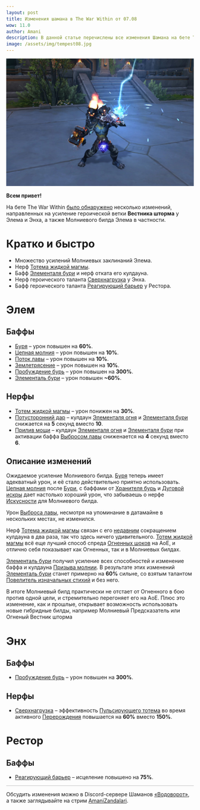 ```yaml
---    
layout: post
title: Изменения шамана в The War Within от 07.08
wow: 11.0
author: Amani
description: В данной статье перечислены все изменения Шамана на бете The War Within в патче от 7 августа.
image: /assets/img/tempest08.jpg
---
```


<p align="center">
    <img src="/assets/img/tempest08.jpg"> 
</p>

**Всем привет!**

На бете The War Within [было обнаружено](https://www.wowhead.com/news/345699) несколько изменений, направленных на усиление героической ветки **Вестника шторма** у Элема и Энха, а также <span class="lightning">Молниевого</span> билда Элема в частности.

# Кратко и быстро

* Множество усилений <span class="lightning">Молниевых</span> заклинаний Элема.
* Нерф [Тотема жидкой магмы](https://ru.wowhead.com/spell=192222).
* Бафф [Элементаля бури](https://ru.wowhead.com/spell=192249) и нерф отката его кулдауна.
* Нерф героического таланта [Сверхнагрузка](https://www.wowhead.com/ru/spell=445030) у Энха.
* Бафф героического таланта [Реагирующий барьер](https://www.wowhead.com/ru/spell=462454/) у Рестора.

 <!--more-->

# Элем

## Баффы


* [Буря](https://www.wowhead.com/ru/spell=454009/) – урон повышен на **60%**.
* [Цепная молния](https://ru.wowhead.com/spell=188443) – урон повышен на **10%**.
* [Поток лавы](https://ru.wowhead.com/spell=114074) – урон повышен на **10%**.
* [Землетрясение](https://ru.wowhead.com/spell=61882) – урон повышен на **10%**.
* [Пробуждение бурь](https://www.wowhead.com/ru/spell=455129) – урон повышен на **300%**.
* [Элементаль бури](https://ru.wowhead.com/spell=192249) – урон повышен **~60%**.

## Нерфы

* [Тотем жидкой магмы](https://ru.wowhead.com/spell=192222) – урон понижен на **30%**.
* [Потусторонний дар](https://www.wowhead.com/ru/spell=443451) – кулдаун [Элементаля огня](https://ru.wowhead.com/spell=198067) и [Элементаля бури](https://ru.wowhead.com/spell=192249) снижается на **5** секунд вместо **10**.
* [Прилив мощи](https://www.wowhead.com/ru/spell=262303) – кулдаун [Элементаля огня](https://ru.wowhead.com/spell=198067) и [Элементаля бури](https://ru.wowhead.com/spell=192249) при активации баффа [Выбросом лавы](https://ru.wowhead.com/spell=51505) сниженается на **4** секунд вместо **6**.

## Описание изменений

Ожидаемое усиление <span class="lightning">Молниевого</span> билда. [Буря](https://www.wowhead.com/ru/spell=454009/) теперь имеет адекватный урон, и её стало действительно приятно использовать. [Цепная молния](https://ru.wowhead.com/spell=188443) после [Бури](https://www.wowhead.com/ru/spell=454009/), с баффами от [Хранителя бурь](https://ru.wowhead.com/spell=191634) и [Дуговой искры](https://www.wowhead.com/ru/spell=455096) дает настолько хороший урон, что забываешь о нерфе [Искусности](https://www.wowhead.com/ru/spell=168534) для <span class="lightning">Молниевого</span> билда.

Урон [Выброса лавы](https://ru.wowhead.com/spell=51505), несмотря на упоминание в датамайне в нескольких местах, не изменился.

Нерф [Тотема жидкой магмы](https://ru.wowhead.com/spell=192222) связан с его [недавним](https://stormkeeper.ru/2024/07/31/beta-tww.html) сокращением кулдауна в два раза, так что здесь ничего удивительного. [Тотем жидкой магмы](https://ru.wowhead.com/spell=192222) всё еще лучший способ  спреда [Огненных шоков](https://ru.wowhead.com/spell=188389) на АоЕ, и отлично себя показывает как <span class="fire">Огненных</span>, так и в <span class="lightning">Молниевых</span> билдах.

[Элементаль бури](https://ru.wowhead.com/spell=192249) получил усиление всех способностей и изменение баффа и кулдауна [Призыва молнии](https://ru.wowhead.com/spell=157348). В результате этих изменений [Элементаль бури](https://ru.wowhead.com/spell=192249) станет примерно на **60%** сильне, со взятым талантом [Повелитель изначальных стихий](https://www.wowhead.com/ru/spell=117013) и без него.

В итоге <span class="lightning">Молниевый</span> билд практически не отстает от <span class="fire">Огненного</span> в бою против одной цели, и стремительно перегоняет его на АоЕ. Плюс это изменение, как и прошлые, открывает возможность использовать новые гибридные билды, например <span class="stormfire">Молниевый Предсказатель</span> или <span class="firestorm">Огненый Вестник шторма</span>


# Энх

## Баффы

* [Пробуждение бурь](https://www.wowhead.com/ru/spell=455129) – урон повышен на **300%**.


## Нерфы

* [Сверхнагрузка](https://www.wowhead.com/ru/spell=445030) – эффективность [Пульсирующего тотема](https://www.wowhead.com/ru/spell=444995) во время активного [Перерождения](https://www.wowhead.com/ru/spell=114051) повышается на **60%** вместо **150%**.

# Рестор

## Баффы

* [Реагирующий барьер](https://www.wowhead.com/ru/spell=462454/) – исцеление повышено на **75%**.


<hr style="height:1px;background-color:#bbb">
<p></p>

Обсудить изменения можно в Discord-сервере Шаманов [«Водоворот»](https://discord.gg/vodovorot), а также заглядывайте на стрим [AmaniZandalari](https://www.twitch.tv/amanizandalari).


